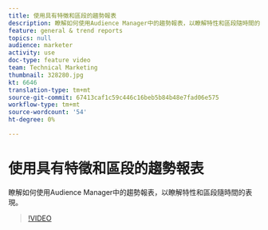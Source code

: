 ```yaml
---
title: 使用具有特徵和區段的趨勢報表
description: 瞭解如何使用Audience Manager中的趨勢報表，以瞭解特性和區段隨時間的表現。
feature: general & trend reports
topics: null
audience: marketer
activity: use
doc-type: feature video
team: Technical Marketing
thumbnail: 328280.jpg
kt: 6646
translation-type: tm+mt
source-git-commit: 67413caf1c59c446c16beb5b84b48e7fad06e575
workflow-type: tm+mt
source-wordcount: '54'
ht-degree: 0%

---
```



# 使用具有特徵和區段的趨勢報表

瞭解如何使用Audience Manager中的趨勢報表，以瞭解特性和區段隨時間的表現。

>[!VIDEO](https://video.tv.adobe.com/v/328280/?quality=12&learn=on)
